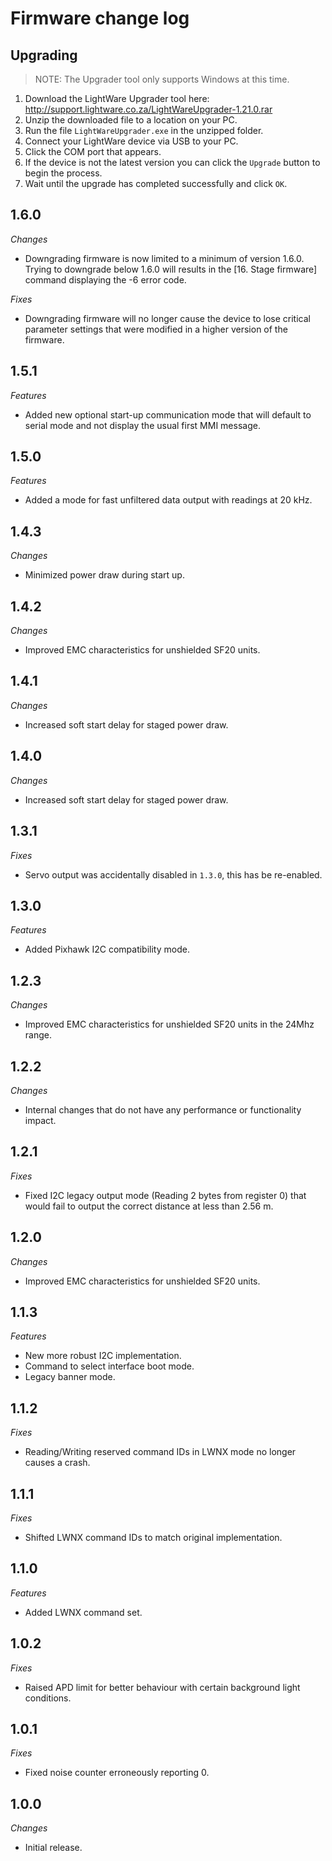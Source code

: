 # Firmware change log

## Upgrading

> NOTE: The Upgrader tool only supports Windows at this time.

1. Download the LightWare Upgrader tool here: http://support.lightware.co.za/LightWareUpgrader-1.21.0.rar
2. Unzip the downloaded file to a location on your PC.
3. Run the file `LightWareUpgrader.exe` in the unzipped folder.
4. Connect your LightWare device via USB to your PC.
5. Click the COM port that appears.
6. If the device is not the latest version you can click the `Upgrade` button to begin the process.
7. Wait until the upgrade has completed successfully and click `OK`.

## 1.6.0

*Changes*
- Downgrading firmware is now limited to a minimum of version 1.6.0. Trying to downgrade below 1.6.0 will results in the [16. Stage firmware] command displaying the -6 error code.

*Fixes*
- Downgrading firmware will no longer cause the device to lose critical parameter settings that were modified in a higher version of the firmware.

## 1.5.1

*Features*
- Added new optional start-up communication mode that will default to serial mode and not display the usual first MMI message.

## 1.5.0

*Features*
- Added a mode for fast unfiltered data output with readings at 20 kHz.

## 1.4.3

*Changes*
- Minimized power draw during start up.

## 1.4.2

*Changes*
- Improved EMC characteristics for unshielded SF20 units.

## 1.4.1

*Changes*
- Increased soft start delay for staged power draw.

## 1.4.0

*Changes*
- Increased soft start delay for staged power draw.

## 1.3.1

*Fixes*
- Servo output was accidentally disabled in `1.3.0`, this has be re-enabled.

## 1.3.0

*Features*
- Added Pixhawk I2C compatibility mode.

## 1.2.3

*Changes*
- Improved EMC characteristics for unshielded SF20 units in the 24Mhz range.

## 1.2.2

*Changes*
- Internal changes that do not have any performance or functionality impact.

## 1.2.1

*Fixes*
- Fixed I2C legacy output mode (Reading 2 bytes from register 0) that would fail to output the correct distance at less than 2.56 m.

## 1.2.0

*Changes*
- Improved EMC characteristics for unshielded SF20 units.

## 1.1.3

*Features*
- New more robust I2C implementation.
- Command to select interface boot mode.
- Legacy banner mode.

## 1.1.2

*Fixes*
- Reading/Writing reserved command IDs in LWNX mode no longer causes a crash.

## 1.1.1

*Fixes*
- Shifted LWNX command IDs to match original implementation.

## 1.1.0

*Features*
- Added LWNX command set.

## 1.0.2

*Fixes*
- Raised APD limit for better behaviour with certain background light conditions.

## 1.0.1

*Fixes*
- Fixed noise counter erroneously reporting 0.

## 1.0.0

*Changes*
- Initial release.